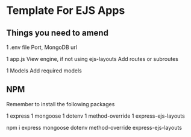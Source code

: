 # Template For EJS Apps

## Things you need to amend

1 .env file
Port, MongoDB url

1 app.js
View engine, if not using ejs-layouts
Add routes or subroutes

1 Models
Add required models

## NPM

Remember to install the following packages

1 express
1 mongoose
1 dotenv
1 method-override
1 express-ejs-layouts

npm i express mongoose dotenv method-override express-ejs-layouts

